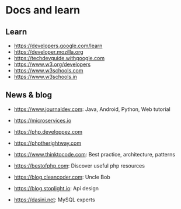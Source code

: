 # Docs and learn

Learn
---
+ https://developers.google.com/learn
+ https://developer.mozilla.org
+ https://techdevguide.withgoogle.com
+ https://www.w3.org/developers
+ https://www.w3schools.com
+ https://www.w3schools.in

News & blog
---
+ https://www.journaldev.com: Java, Android, Python, Web tutorial
+ https://microservices.io
+ https://php.developpez.com
+ https://phptherightway.com
+ https://www.thinktocode.com: Best practice, architecture, patterns

+ https://bestofphp.com: Discover useful php resources
+ https://blog.cleancoder.com: Uncle Bob
+ https://blog.stoplight.io: Api design
+ https://dasini.net: MySQL experts
